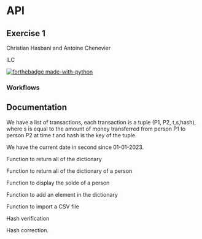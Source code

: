 # API
## Exercise 1
  Christian Hasbani and Antoine Chenevier
  
  ILC
  
[![forthebadge made-with-python](http://ForTheBadge.com/images/badges/made-with-python.svg)](https://www.python.org/)  

### Workflows
  
## Documentation
We have a list of transactions, each transaction is a tuple (P1, P2, t,s,hash), where s is equal to the amount of money transferred from person P1 to person P2 at time t and hash is the key of the tuple.

 We have the current date in second since 01-01-2023.

Function to return all of the dictionary

Function to return all of the dictionary of a person

Function to display  the solde of a person

Function to add an element in the dictionary

Function to import a CSV file

Hash verification

Hash correction.